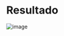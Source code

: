 # Resultado
![image](https://github.com/harnelp/p_analys_datos_01/assets/45137526/e192efb4-7817-4921-99eb-cf0c10cd39e4)


